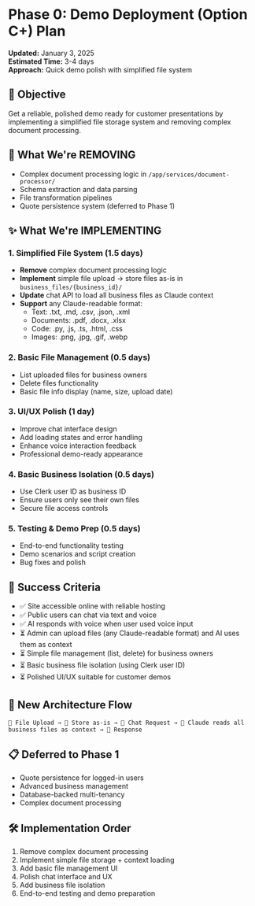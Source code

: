# Phase 0: Demo Deployment (Option C+) Plan

**Updated:** January 3, 2025  
**Estimated Time:** 3-4 days  
**Approach:** Quick demo polish with simplified file system

## 🎯 Objective
Get a reliable, polished demo ready for customer presentations by implementing a simplified file storage system and removing complex document processing.

## 🔄 What We're REMOVING
- Complex document processing logic in `/app/services/document-processor/`
- Schema extraction and data parsing
- File transformation pipelines
- Quote persistence system (deferred to Phase 1)

## ✨ What We're IMPLEMENTING

### 1. Simplified File System (1.5 days)
- **Remove** complex document processing logic
- **Implement** simple file upload → store files as-is in `business_files/{business_id}/`
- **Update** chat API to load all business files as Claude context
- **Support** any Claude-readable format:
  - Text: .txt, .md, .csv, .json, .xml
  - Documents: .pdf, .docx, .xlsx
  - Code: .py, .js, .ts, .html, .css
  - Images: .png, .jpg, .gif, .webp

### 2. Basic File Management (0.5 days)
- List uploaded files for business owners
- Delete files functionality
- Basic file info display (name, size, upload date)

### 3. UI/UX Polish (1 day)
- Improve chat interface design
- Add loading states and error handling
- Enhance voice interaction feedback
- Professional demo-ready appearance

### 4. Basic Business Isolation (0.5 days)
- Use Clerk user ID as business ID
- Ensure users only see their own files
- Secure file access controls

### 5. Testing & Demo Prep (0.5 days)
- End-to-end functionality testing
- Demo scenarios and script creation
- Bug fixes and polish

## 🎯 Success Criteria
- ✅ Site accessible online with reliable hosting
- ✅ Public users can chat via text and voice
- ✅ AI responds with voice when user used voice input
- ⏳ Admin can upload files (any Claude-readable format) and AI uses them as context
- ⏳ Simple file management (list, delete) for business owners
- ⏳ Basic business file isolation (using Clerk user ID)
- ⏳ Polished UI/UX suitable for customer demos

## 🚀 New Architecture Flow

```
📁 File Upload → 💾 Store as-is → 💬 Chat Request → 🤖 Claude reads all business files as context → 💬 Response
```

## 📋 Deferred to Phase 1
- Quote persistence for logged-in users
- Advanced business management
- Database-backed multi-tenancy
- Complex document processing

## 🛠️ Implementation Order
1. Remove complex document processing
2. Implement simple file storage + context loading
3. Add basic file management UI
4. Polish chat interface and UX
5. Add business file isolation
6. End-to-end testing and demo preparation 